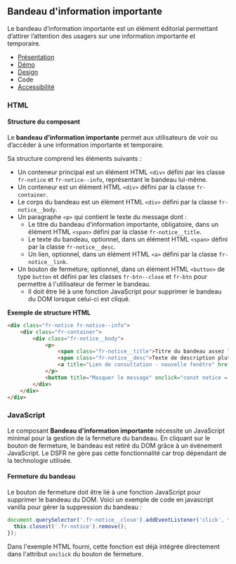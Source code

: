 
## Bandeau d'information importante

Le bandeau d’information importante est un élément éditorial permettant d’attirer l’attention des usagers sur une information importante et temporaire.


- [Présentation](../index.md)
- [Démo](../demo/index.md)
- [Design](../design/index.md)
- Code
- [Accessibilité](../accessibility/index.md)


### HTML

#### Structure du composant

Le **bandeau d’information importante** permet aux utilisateurs de voir ou d’accéder à une information importante et temporaire.

Sa structure comprend les éléments suivants :

- Un conteneur principal est un élément HTML `<div>` défini par les classe `fr-notice` et `fr-notice--info`, représentant le bandeau lui-même.
- Un conteneur est un élément HTML `<div>` défini par la classe `fr-container`.
- Le corps du bandeau est un élément HTML `<div>` défini par la classe `fr-notice__body`.
- Un paragraphe `<p>` qui contient le texte du message dont :
  - Le titre du bandeau d’information importante, obligatoire, dans un élément HTML `<span>` défini par la classe `fr-notice__title`.
  - Le texte du bandeau, optionnel, dans un élément HTML `<span>` défini par la classe `fr-notice__desc`.
  - Un lien, optionnel, dans un élément HTML `<a>` défini par la classe `fr-notice__link`.
- Un bouton de fermeture, optionnel, dans un élément HTML `<button>` de type `button` et défini par les classes `fr-btn--close` et `fr-btn` pour permettre à l'utilisateur de fermer le bandeau.
  - Il doit être lié à une fonction JavaScript pour supprimer le bandeau du DOM lorsque celui-ci est cliqué.

**Exemple de structure HTML**

```HTML
<div class="fr-notice fr-notice--info">
    <div class="fr-container">
        <div class="fr-notice__body">
            <p>
                <span class="fr-notice__title">Titre du bandeau assez long</span>
                <span class="fr-notice__desc">Texte de description plutot long lorem ipsum sit consectetur adipiscing elit. Sed</span>
                <a title="Lien de consultation - nouvelle fenêtre" href="#" target="_blank" rel="noopener external" class="fr-notice__link">Lien de consultation</a>
            </p>
            <button title="Masquer le message" onclick="const notice = this.parentNode.parentNode.parentNode; notice.parentNode.removeChild(notice)" type="button" class="fr-btn--close fr-btn">Masquer le message</button>
        </div>
    </div>
</div>
```


### JavaScript

Le composant **Bandeau d'information importante** nécessite un JavaScript minimal pour la gestion de la fermeture du bandeau. En cliquant sur le bouton de fermeture, le bandeau est retiré du DOM grâce à un événement JavaScript. Le DSFR ne gère pas cette fonctionnalité car trop dépendant de la technologie utilisée.

#### Fermeture du bandeau

Le bouton de fermeture doit être lié à une fonction JavaScript pour supprimer le bandeau du DOM. Voici un exemple de code en javascript vanilla pour gérer la suppression du bandeau :

```javascript
document.querySelector('.fr-notice__close').addEventListener('click', function() {
  this.closest('.fr-notice').remove();
});
```

Dans l'exemple HTML fourni, cette fonction est déjà intégrée directement dans l'attribut `onclick` du bouton de fermeture.


